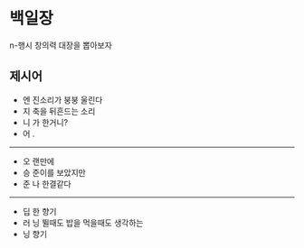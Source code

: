 # 백일장
n-행시 창의력 대장을 뽑아보자

## 제시어
- 엔 진소리가 붕붕 울린다
- 지 축을 뒤흔드는 소리
- 니 가 한거니?
- 어 .
---
- 오 랜만에
- 승 준이를 보았지만
- 준 나 한결같다
---
- 딥 한 향기
- 러 닝 뛸때도 밥을 먹을때도 생각하는 
- 닝 향기
